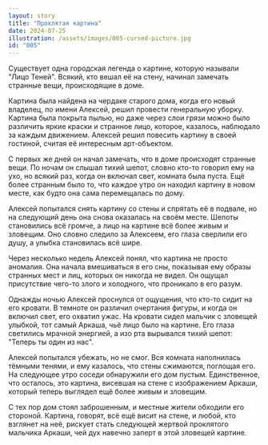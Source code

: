 ```yaml
---
layout: story
title: "Проклятая картина"
date: 2024-07-25
illustration: /assets/images/005-cursed-picture.jpg
id: "005"
---
```


Существует одна городская легенда о картине, которую называли "Лицо Теней". Всякий, кто вешал её на стену, начинал замечать странные вещи, происходящие в доме.

Картина была найдена на чердаке старого дома, когда его новый владелец, по имени Алексей, решил провести генеральную уборку. Картина была покрыта пылью, но даже через слои грязи можно было различить яркие краски и странное лицо, которое, казалось, наблюдало за каждым движением. Алексей решил повесить картину в своей гостиной, считая её интересным арт-объектом.

С первых же дней он начал замечать, что в доме происходят странные вещи. По ночам он слышал тихий шепот, словно кто-то говорил ему на ухо, но всякий раз, когда он включал свет, комната была пуста. Ещё более странным было то, что каждое утро он находил картину в новом месте, как будто она сама перемещалась по дому.

Алексей попытался снять картину со стены и спрятать её в подвале, но на следующий день она снова оказалась на своём месте. Шепоты становились всё громче, а лицо на картине всё более живым и зловещим. Оно словно следило за Алексеем, его глаза сверлили его душу, а улыбка становилась всё шире.

Через несколько недель Алексей понял, что картина не просто аномалия. Она начала вмешиваться в его сны, показывая ему образы странных мест и лиц, которых он никогда не видел. Он ощущал присутствие чего-то злого и холодного, что проникало в его разум.

Однажды ночью Алексей проснулся от ощущения, что кто-то сидит на его кровати. В темноте он различил очертания фигуры, и когда он включил свет, его охватил ужас. На кровати сидел мальчик с зловещей улыбкой, тот самый Аркаша, чьё лицо было на картине. Его глаза светились мрачной энергией, а изо рта вырывался тихий шепот: "Теперь ты один из нас".

Алексей попытался убежать, но не смог. Вся комната наполнилась тёмными тенями, и ему казалось, что стены сжимаются, поглощая его. На следующее утро соседи обнаружили его дом пустым. Единственное, что осталось, это картина, висевшая на стене с изображением Аркаши, который теперь выглядел ещё более живым и зловещим.

С тех пор дом стоял заброшенным, и местные жители обходили его стороной. Картина, говорят, всё ещё висит на стене, и любой, кто взглянет на неё, рискует стать следующей жертвой проклятого мальчика Аркаши, чей дух навечно заперт в этой зловещей картине.